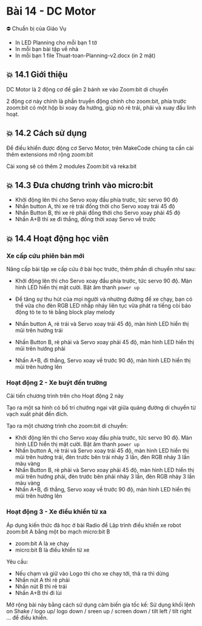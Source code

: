 # Bài 14 - DC Motor


⛔ Chuẩn bị của Giáo Vụ
- In LED Planning cho mỗi bạn 1 tờ
- In mỗi bạn bài tập về nhà
- In mỗi bạn 1 file Thuat-toan-Planning-v2.docx (in 2 mặt)

## 💥 14.1 Giới thiệu

DC Motor là 2 động cơ để gắn 2 bánh xe vào Zoom:bit di chuyển

2 động cơ này chính là phần truyền động chính cho zoom:bit, phía trước zoom:bit có một hộp bi xoay đa hướng, giúp nó rẻ trái, phải và xuay đầu linh hoạt.


## 💥 14.2 Cách sử dụng

Để điều khiển được động cơ Servo Motor, trên MakeCode chúng ta cần cài thêm extensions mở rộng zoom:bit

Cài xong sẽ có thêm 2 modules Zoom:bit và reka:bit


## 💥 14.3 Đưa chương trình vào micro:bit

* Khởi động lên thì cho Servo xoay đầu phía trước, tức servo 90 độ
* Nhấn button A, thì xe rẻ trái đồng thời cho Servo xoay trái 45 độ
* Nhấn Button B, thì xe rẻ phải đồng thời cho Servo xoay phải 45 độ
* Nhấn A+B thì xe đi thẳng, đồng thời xoay Servo về trước


## 💥 14.4 Hoạt động học viên

### Xe cấp cứu phiên bản mới

Nâng cấp bài tập xe cấp cứu ở bài học trước, thêm phần di chuyển như sau:

* Khởi động lên thì cho Servo xoay đầu phía trước, tức servo 90 độ. Màn hình LED hiển thị mặt cười. Bật âm thanh `power up`
* Để tăng sự thu hút của mọi người và nhường đường để xe chạy, bạn có thể vừa cho đèn RGB LED nhấp nháy liên tục vừa phát ra tiếng còi báo động tò te to tè bằng block play melody

* Nhấn button A, rẻ trái và Servo xoay trái 45 độ, màn hình LED hiển thị mũi trên hướng trái
* Nhấn Button B, rẻ phải và Servo xoay phải 45 độ, màn hình LED hiển thị mũi trên hướng phải
* Nhấn A+B, đi thẳng, Servo xoay về trước 90 độ, màn hình LED hiển thị mũi trên hướng lên


### Hoạt động 2 - Xe buýt đến trường

Cải tiến chương trình trên cho Hoạt động 2 này

Tạo ra một sa hình có bố trí chướng ngại vật giữa quảng đường di chuyển từ vạch xuất phát đến đích.

Tạo ra một chương trình cho zoom:bit di chuyển: 

* Khởi động lên thì cho Servo xoay đầu phía trước, tức servo 90 độ. Màn hình LED hiển thị mặt cười. Bật âm thanh `power up`
* Nhấn button A, rẻ trái và Servo xoay trái 45 độ, màn hình LED hiển thị mũi trên hướng trái, đèn trước bên trái nháy 3 lần, đèn RGB nháy 3 lần màu vàng
* Nhấn Button B, rẻ phải và Servo xoay phải 45 độ, màn hình LED hiển thị mũi trên hướng phải, đèn trước bên phải nháy 3 lần, đèn RGB nháy 3 lần màu vàng
* Nhấn A+B, đi thẳng, Servo xoay về trước 90 độ, màn hình LED hiển thị mũi trên hướng lên

### Hoạt động 3 - Xe điều khiển từ xa

Áp dụng kiến thức đã học ở bài Radio để Lập trình điều khiển xe robot zoom:bit A bằng một bo mạch micro:bit B

* zoom:bit A là xe chạy
* micro:bit B là điều khiển từ xe

Yêu cầu:

* Nếu chạm và giữ vào Logo thì cho xe chạy tới, thả ra thì dừng
* Nhấn nút A thì rẻ phải
* Nhấn nút B thì rẻ trái
* Nhấn A+B thì đi lùi

Mở rộng bài này bằng cách sử dụng cảm biến gia tốc kế: Sử dụng khối lệnh on Shake / logo up/ logo down / sreen up / screen down / tilt left / tilt right ... để điều khiển.